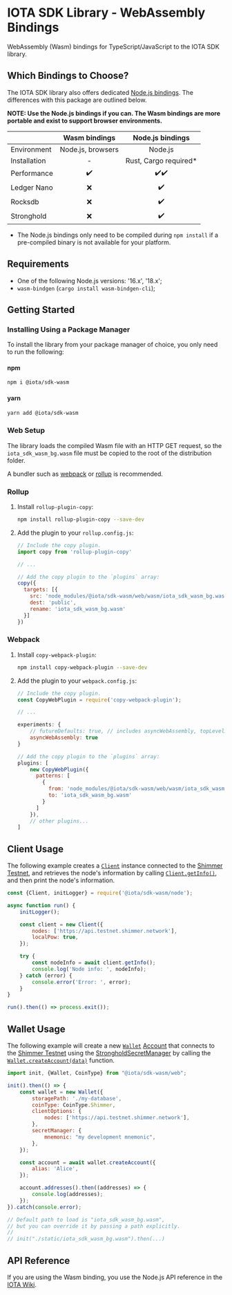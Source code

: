 # IOTA SDK Library - WebAssembly Bindings

WebAssembly (Wasm) bindings for TypeScript/JavaScript to the IOTA SDK library.

## Which Bindings to Choose?

The IOTA SDK library also offers dedicated [Node.js bindings](../nodejs). The differences with this package are outlined
below.

**NOTE: Use the Node.js bindings if you can. The Wasm bindings are more portable and exist to support browser
environments.**

|              |   Wasm bindings   |   Node.js bindings    |
|:-------------|:-----------------:|:---------------------:|
| Environment  | Node.js, browsers |        Node.js        |
| Installation |         -         | Rust, Cargo required* |
| Performance  |        ✔️         |         ✔️✔️          |
| Ledger Nano  |         ❌         |          ✔️           |
| Rocksdb      |         ❌         |          ✔️           |
| Stronghold   |         ❌         |          ✔️           |

* The Node.js bindings only need to be compiled during `npm install` if a pre-compiled binary is not available for your
  platform.

## Requirements

- One of the following Node.js versions: '16.x', '18.x';
- `wasm-bindgen` (`cargo install wasm-bindgen-cli`);

## Getting Started

### Installing Using a Package Manager

To install the library from your package manager of choice, you only need to run the following:

#### npm

```bash
npm i @iota/sdk-wasm
```

#### yarn

```bash
yarn add @iota/sdk-wasm
```

### Web Setup

The library loads the compiled Wasm file with an HTTP GET request, so the `iota_sdk_wasm_bg.wasm` file must be copied to
the root of the distribution folder.

A bundler such as [webpack](https://webpack.js.org/) or [rollup](https://rollupjs.org/) is recommended.

### Rollup

1. Install `rollup-plugin-copy`:

    ```bash
    npm install rollup-plugin-copy --save-dev
    ```

2. Add the plugin to your `rollup.config.js`:

    ```js
    // Include the copy plugin.
    import copy from 'rollup-plugin-copy'
    
    // ...
    
    // Add the copy plugin to the `plugins` array:
    copy({
      targets: [{
        src: 'node_modules/@iota/sdk-wasm/web/wasm/iota_sdk_wasm_bg.wasm',
        dest: 'public',
        rename: 'iota_sdk_wasm_bg.wasm'
      }]
    })
    ```

### Webpack

1. Install `copy-webpack-plugin`:

    ```bash
    npm install copy-webpack-plugin --save-dev
    ```

2. Add the plugin to your `webpack.config.js`:

    ```js
    // Include the copy plugin.
    const CopyWebPlugin = require('copy-webpack-plugin');
    
    // ...
    
    experiments: {
        // futureDefaults: true, // includes asyncWebAssembly, topLevelAwait etc.
        asyncWebAssembly: true
    }
    
    // Add the copy plugin to the `plugins` array:
    plugins: [
        new CopyWebPlugin({
          patterns: [
            {
              from: 'node_modules/@iota/sdk-wasm/web/wasm/iota_sdk_wasm_bg.wasm',
              to: 'iota_sdk_wasm_bg.wasm'
            }
          ]
        }),
        // other plugins...
    ]
    ```

## Client Usage

The following example creates a [`Client`](https://wiki.iota.org/shimmer/iota-sdk/references/nodejs/classes/Client/)
instance connected to
the [Shimmer Testnet](https://api.testnet.shimmer.network), and retrieves the node's information by
calling [`Client.getInfo()`](https://wiki.iota.org/shimmer/iota-sdk/references/nodejs/classes/Client/#getinfo),
and then print the node's information.

```javascript
const {Client, initLogger} = require('@iota/sdk-wasm/node');

async function run() {
    initLogger();

    const client = new Client({
        nodes: ['https://api.testnet.shimmer.network'],
        localPow: true,
    });

    try {
        const nodeInfo = await client.getInfo();
        console.log('Node info: ', nodeInfo);
    } catch (error) {
        console.error('Error: ', error);
    }
}

run().then(() => process.exit());
```

## Wallet Usage

The following example will create a
new [`Wallet`](https://wiki.iota.org/shimmer/iota-sdk/references/nodejs/classes/Wallet/) [Account](https://wiki.iota.org/shimmer/iota-sdk/references/nodejs/classes/Account/)
that connects to the [Shimmer Testnet](https://api.testnet.shimmer.network) using the
[StrongholdSecretManager](https://wiki.iota.org/shimmer/iota-sdk/references/python/iota_sdk/secret_manager/#strongholdsecretmanager-objects)
by calling
the [`Wallet.createAccount(data)`](https://wiki.iota.org/shimmer/iota-sdk/references/nodejs/classes/Wallet/#createaccount)
function.

```javascript
import init, {Wallet, CoinType} from "@iota/sdk-wasm/web";

init().then(() => {
    const wallet = new Wallet({
        storagePath: './my-database',
        coinType: CoinType.Shimmer,
        clientOptions: {
            nodes: ['https://api.testnet.shimmer.network'],
        },
        secretManager: {
            mnemonic: "my development mnemonic",
        },
    });

    const account = await wallet.createAccount({
        alias: 'Alice',
    });

    account.addresses().then((addresses) => {
        console.log(addresses);
    });
}).catch(console.error);

// Default path to load is "iota_sdk_wasm_bg.wasm", 
// but you can override it by passing a path explicitly.
//
// init("./static/iota_sdk_wasm_bg.wasm").then(...)
```

## API Reference

If you are using the Wasm binding, you use the Node.js API reference in the
[IOTA Wiki](https://wiki.iota.org/shimmer/iota-sdk/references/nodejs/api_ref/).
